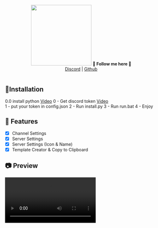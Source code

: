 <p align='center'>
<!-- now center it -->
  <img src="https://clapped.rip/media/moxx/IK52I/image.png" width="200px">
  <b>🦊 Follow me here 🦊</b><br>  
  <a href="https://discord.gg/toolstown">Discord</a> |
  <a href="https://github.com/noritem-dev">Github</a><br><br>
</p>


## 🔮Installation
  0.0 install python [Video](https://www.youtube.com/watch?v=AFY3nKeAUQo)
  0 - Get discord token [Video](https://www.youtube.com/watch?v=udgQha5p8ys)  
  1 - put your token in config.json
  2 - Run install.py
  3 - Run run.bat
  4 - Enjoy



## 📝 Features
- [x] Channel Settings
- [x] Server Settings
- [x] Server Settings (Icon & Name)
- [x] Template Creator & Copy to Clipboard

## 📷 Preview
![image](https://cdn.discordapp.com/attachments/1116468502505734234/1116473026989531217/2023-06-08_14-03-31.mp4)